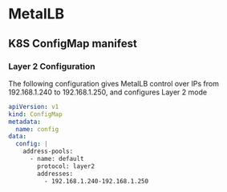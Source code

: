 # MetalLB

## K8S ConfigMap manifest

### Layer 2 Configuration

The following configuration gives MetalLB control over IPs from 192.168.1.240 to 192.168.1.250, and configures Layer 2 mode

```yaml
apiVersion: v1
kind: ConfigMap
metadata:
  name: config
data:
  config: |
    address-pools:
      - name: default
        protocol: layer2
        addresses:
          - 192.168.1.240-192.168.1.250
```